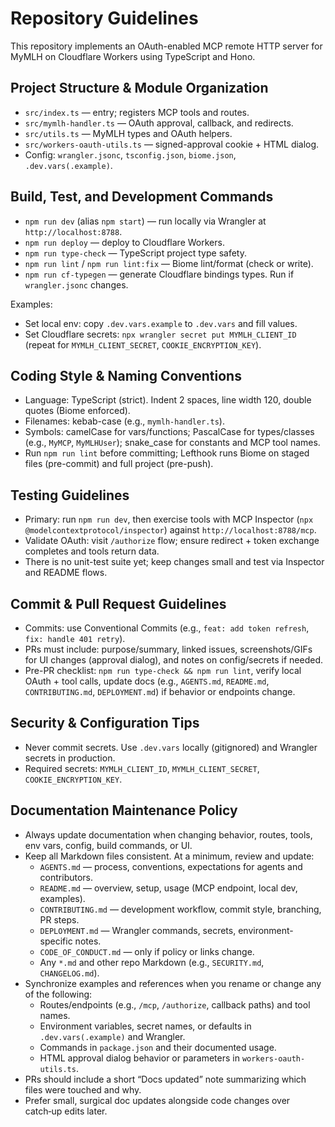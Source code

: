 # Repository Guidelines

This repository implements an OAuth-enabled MCP remote HTTP server for MyMLH on Cloudflare Workers using TypeScript and Hono.

## Project Structure & Module Organization
- `src/index.ts` — entry; registers MCP tools and routes.
- `src/mymlh-handler.ts` — OAuth approval, callback, and redirects.
- `src/utils.ts` — MyMLH types and OAuth helpers.
- `src/workers-oauth-utils.ts` — signed-approval cookie + HTML dialog.
- Config: `wrangler.jsonc`, `tsconfig.json`, `biome.json`, `.dev.vars(.example)`.

## Build, Test, and Development Commands
- `npm run dev` (alias `npm start`) — run locally via Wrangler at `http://localhost:8788`.
- `npm run deploy` — deploy to Cloudflare Workers.
- `npm run type-check` — TypeScript project type safety.
- `npm run lint` / `npm run lint:fix` — Biome lint/format (check or write).
- `npm run cf-typegen` — generate Cloudflare bindings types. Run if `wrangler.jsonc` changes.

Examples:
- Set local env: copy `.dev.vars.example` to `.dev.vars` and fill values.
- Set Cloudflare secrets: `npx wrangler secret put MYMLH_CLIENT_ID` (repeat for `MYMLH_CLIENT_SECRET`, `COOKIE_ENCRYPTION_KEY`).

## Coding Style & Naming Conventions
- Language: TypeScript (strict). Indent 2 spaces, line width 120, double quotes (Biome enforced).
- Filenames: kebab-case (e.g., `mymlh-handler.ts`).
- Symbols: camelCase for vars/functions; PascalCase for types/classes (e.g., `MyMCP`, `MyMLHUser`); snake_case for constants and MCP tool names.
- Run `npm run lint` before committing; Lefthook runs Biome on staged files (pre-commit) and full project (pre-push).

## Testing Guidelines
- Primary: run `npm run dev`, then exercise tools with MCP Inspector (`npx @modelcontextprotocol/inspector`) against `http://localhost:8788/mcp`.
- Validate OAuth: visit `/authorize` flow; ensure redirect + token exchange completes and tools return data.
- There is no unit-test suite yet; keep changes small and test via Inspector and README flows.

## Commit & Pull Request Guidelines
- Commits: use Conventional Commits (e.g., `feat: add token refresh`, `fix: handle 401 retry`).
- PRs must include: purpose/summary, linked issues, screenshots/GIFs for UI changes (approval dialog), and notes on config/secrets if needed.
- Pre-PR checklist: `npm run type-check && npm run lint`, verify local OAuth + tool calls, update docs (e.g., `AGENTS.md`, `README.md`, `CONTRIBUTING.md`, `DEPLOYMENT.md`) if behavior or endpoints change.

## Security & Configuration Tips
- Never commit secrets. Use `.dev.vars` locally (gitignored) and Wrangler secrets in production.
- Required secrets: `MYMLH_CLIENT_ID`, `MYMLH_CLIENT_SECRET`, `COOKIE_ENCRYPTION_KEY`.

## Documentation Maintenance Policy
- Always update documentation when changing behavior, routes, tools, env vars, config, build commands, or UI.
- Keep all Markdown files consistent. At a minimum, review and update:
  - `AGENTS.md` — process, conventions, expectations for agents and contributors.
  - `README.md` — overview, setup, usage (MCP endpoint, local dev, examples).
  - `CONTRIBUTING.md` — development workflow, commit style, branching, PR steps.
  - `DEPLOYMENT.md` — Wrangler commands, secrets, environment-specific notes.
  - `CODE_OF_CONDUCT.md` — only if policy or links change.
  - Any `*.md` and other repo Markdown (e.g., `SECURITY.md`, `CHANGELOG.md`).
- Synchronize examples and references when you rename or change any of the following:
  - Routes/endpoints (e.g., `/mcp`, `/authorize`, callback paths) and tool names.
  - Environment variables, secret names, or defaults in `.dev.vars(.example)` and Wrangler.
  - Commands in `package.json` and their documented usage.
  - HTML approval dialog behavior or parameters in `workers-oauth-utils.ts`.
- PRs should include a short “Docs updated” note summarizing which files were touched and why.
- Prefer small, surgical doc updates alongside code changes over catch‑up edits later.
